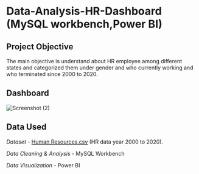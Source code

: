 # Data-Analysis-HR-Dashboard (MySQL workbench,Power BI)
## Project Objective
The main objective is understand about HR employee among different states and categorized them under gender and who currently working and who terminated since 2000 to 2020.

## Dashboard 
![Screenshot (2)](https://github.com/user-attachments/assets/a055c86b-e55e-4a33-b5eb-f6b0c59b5249)

## Data Used
_Dataset_ - [Human Resources.csv](https://github.com/user-attachments/files/17524254/Human.Resources.csv) (HR data year 2000 to 2020).

_Data Cleaning & Analysis_ - MySQL Workbench

_Data Visualization_ - Power BI



